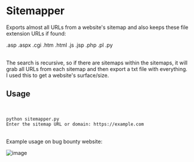 # Sitemapper
Exports almost all URLs from a website's sitemap and also keeps these file extension URLs if found:
<br>

.asp
.aspx
.cgi
.htm
.html
.js
.jsp
.php
.pl
.py

<br>
The search is recursive, so if there are sitemaps within the sitemaps, it will grab all URLs from each sitemap and then export a txt file with everything.
<br>
I used this to get a website's surface/size.
<br>

## Usage
<br>

```
python sitemapper.py
Enter the sitemap URL or domain: https://example.com
```
<br>
Example usage on bug bounty website:
<br>

![image](https://github.com/user-attachments/assets/6594e8eb-7bab-453d-8ff2-976be0f7d702)

